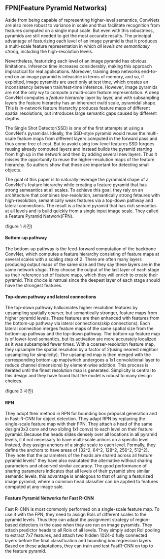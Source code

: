 ## FPN(Feature Pyramid Networks)


Aside from being capable of representing higher-level semantics, ConvNets are also more robust to variance in scale and thus facilitate recognition from features computed on a single input scale. But even with this robustness, pyramids are still needed to get the most accurate results. The principal advantage of featurizing each level of an image pyramid is that it produces a multi-scale feature representation in which _all levels are semantically strong_, including the high-resolution levels.

Nevertheless, featurizing each level of an image pyramid has obvious limitations. Inference time increases considerably, making this approach impractical for real applications. Moreover, training deep networks end-to-end on an image pyramid is infeasible in terms of memory, and so, if exploited, image pyramids are used only at test time, which creates an inconsistency between train/test-time inference. However, image pyramids are not the only wy to compute a multi-scale feature representation. A deep ConvNet computes a _feature hierarchy_ layer by layer, and with subsampling layers the feature hierarchy has an inherenct multi scale, pyramidal shape. This is in-network feature hierarchy produces feature maps of different spatial resolutions, but introduces large semantic gaps caused by different depths.

The Single Shot Detector(SSD) is one of the first attempts at using a ConvNet's pyramidal. Ideally, the SSD-style pyramid would reuse the multi-scale feature maps from different layers computed in the forward pass and thus come free of cost. But to avoid using low-level  features SSD forgoes reusing already computed layers and instead builds the pyramid starting from high up in the network and then by adding several new layers. Thus it misses the opportunity to reuse the higher-resolution maps of the feature hierarchy. So authors show that these are important for detecting small objects. 

The goal of this paper is to naturally leverage the pyramidal shape of a ConvNet's feature hierarchy while creating a feature pyramid that has strong semeantics at all scales. To achieve this goal, they raly on an architecture that combines low-resolution, semantically strong fetaures with high-resolution, semantically weak features via a top-down pathway and lateral connections. The result is a feature pyramid that has rich semantics at all levels and is build quickly from a single input image scale. They called a Feature Pyramid Network(FPN).

(figure 1 사진)


#### Bottom-up pathway

The bottom-up pathway is the feed-forward computation of the backbone ConvNet, which computes a feature hierarchy consisting of feature maps at several scales with a scaling step of 2. There are often many layers producing output maps of the same size and they say these layers are in the same network _stage_. They choose the output of the last layer of each stage as their reference set of feature maps, which they will enrich to create their pyramid. This choice is natrual since the deepest layer of each stage should have the strongest features.

#### Top-down pathway and lateral connections

The top-down pathway hallucinates higher resolution features by upsampling spatially coarser, but semantically stronger, feature maps from higher pyramid levels. These features are then enhanced with features from the bottom-up pathway via lateral connections(skip connections). Each lateral connection merges feature maps of the same spatial size from the bottom-up pathway and the top-down pathway. The bottom-up feature map is of lower-level semantics, but its activation are more accurately localized as it was subsampled fewer times. With a coarser-resolution feature map, they upsample the spatial resoluton by a factor of 2(using nearest neighbor upsampling for simplicity). The upsampled map is then merged with the corresponding bottom-up map(which undergoes a 1x1 convolutional layer to reduce channel dimensions) by element-wise addition. This process is iterated until the finest resolution map is generated. Simplicity is central to this design and they have found that the model is robust to many design choices.

(figure 3 사진)



#### RPN

They adopt their method in RPN for bounding box proposal generation and in Fast-R-CNN for object detection. They adapt RPN by replacing the single-scale feature map with their FPN. They attach a head of the same design(3x3 conv and two sibling 1x1 convs) to each level on their feature pyramid. Because the heads slides densely over all locations in all pyramid levels, it it not necessary to have multi-scale anhors on a specific level. Instead, they assign anchors of a single scale to each level. Formally, they define the anchors to have areas of {32^2, 64^2, 128^2, 256^2, 512^2}. They note that the parameters of the heads are shared across all feature pyramid levels" they have also evalutated the alternative without sharing parameters and observed similar accuracy. The good performance of sharing parameters indicates that all levels of their pyramid shre similar semantic levels. this advantage is analogous to that of using a featurized image pyramid, where a common head classifier can be applied to features computed at any image sale.

#### Feature Pyramid Networks for Fast R-CNN

Fast R-CNN is most commonly performed on a single-scale feature map. To use it with the FPN, they need to assign RoIs of different scales to the pyramid levels. Thus they can adapt the assignment strategy of region-based detectors in the case when they are run on image pyramids. They attach predictor heads to all RoIs of all levels. They simply adopt RoI pooling to extract 7x7 features, and attach two hidden 1024-d fully connected layers before the final classification and bounding box regression layers. Based on these adaptations, they can train and test FastR-CNN on top to the feature pyramid.
